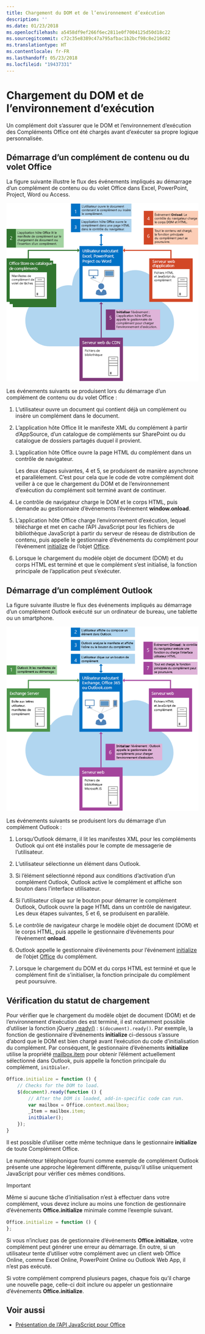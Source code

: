 ```yaml
---
title: Chargement du DOM et de l’environnement d’exécution
description: ''
ms.date: 01/23/2018
ms.openlocfilehash: a5458df9ef266f6ec2811e0f7004125d50d18c22
ms.sourcegitcommit: c72c35e8389c47a795afbac1b2bcf98c8e216d82
ms.translationtype: HT
ms.contentlocale: fr-FR
ms.lasthandoff: 05/23/2018
ms.locfileid: "19437331"
---
```

# <a name="loading-the-dom-and-runtime-environment"></a>Chargement du DOM et de l’environnement d’exécution



Un complément doit s’assurer que le DOM et l’environnement d’exécution des Compléments Office ont été chargés avant d’exécuter sa propre logique personnalisée. 

## <a name="startup-of-a-content-or-task-pane-add-in"></a>Démarrage d’un complément de contenu ou du volet Office

La figure suivante illustre le flux des événements impliqués au démarrage d’un complément de contenu ou du volet Office dans Excel, PowerPoint, Project, Word ou Access.

![Flux des événements au démarrage d’un complément de contenu ou du volet Office](../images/office15-app-sdk-loading-dom-agave-runtime.png)

Les événements suivants se produisent lors du démarrage d’un complément de contenu ou du volet Office : 



1. L’utilisateur ouvre un document qui contient déjà un complément ou insère un complément dans le document.
    
2. L’application hôte Office lit le manifeste XML du complément à partir d’AppSource, d’un catalogue de compléments sur SharePoint ou du catalogue de dossiers partagés duquel il provient.
    
3. L’application hôte Office ouvre la page HTML du complément dans un contrôle de navigateur.
    
    Les deux étapes suivantes, 4 et 5, se produisent de manière asynchrone et parallèlement. C’est pour cela que le code de votre complément doit veiller à ce que le chargement du DOM et de l’environnement d’exécution du complément soit terminé avant de continuer.
    
4. Le contrôle de navigateur charge le DOM et le corps HTML, puis demande au gestionnaire d’événements l’événement  **window.onload**.
    
5. L’application hôte Office charge l’environnement d’exécution, lequel télécharge et met en cache l’API JavaScript pour les fichiers de bibliothèque JavaScript à partir du serveur de réseau de distribution de contenu, puis appelle le gestionnaire d’événements du complément pour l’événement [initialize](https://dev.office.com/reference/add-ins/shared/office.initialize) de l’objet [Office](https://dev.office.com/reference/add-ins/shared/office).
    
6. Lorsque le chargement du modèle objet de document (DOM) et du corps HTML est terminé et que le complément s’est initialisé, la fonction principale de l’application peut s’exécuter.
    

## <a name="startup-of-an-outlook-add-in"></a>Démarrage d’un complément Outlook



La figure suivante illustre le flux des événements impliqués au démarrage d’un complément Outlook exécuté sur un ordinateur de bureau, une tablette ou un smartphone.

![Flux des événements au démarrage du complément Outlook](../images/outlook15-loading-dom-agave-runtime.png)

Les événements suivants se produisent lors du démarrage d’un complément Outlook : 



1. Lorsqu’Outlook démarre, il lit les manifestes XML pour les compléments Outlook qui ont été installés pour le compte de messagerie de l’utilisateur.
    
2. L’utilisateur sélectionne un élément dans Outlook.
    
3. Si l’élément sélectionné répond aux conditions d’activation d’un complément Outlook, Outlook active le complément et affiche son bouton dans l’interface utilisateur.
    
4. Si l’utilisateur clique sur le bouton pour démarrer le complément Outlook, Outlook ouvre la page HTML dans un contrôle de navigateur. Les deux étapes suivantes, 5 et 6, se produisent en parallèle.
    
5. Le contrôle de navigateur charge le modèle objet de document (DOM) et le corps HTML, puis appelle le gestionnaire d’événements pour l’événement  **onload**.
    
6. Outlook appelle le gestionnaire d’événements pour l’événement [initialize](https://dev.office.com/reference/add-ins/shared/office.initialize) de l’objet [Office](https://dev.office.com/reference/add-ins/shared/office) du complément.
    
7. Lorsque le chargement du DOM et du corps HTML est terminé et que le complément finit de s’initialiser, la fonction principale du complément peut poursuivre.
    

## <a name="checking-the-load-status"></a>Vérification du statut de chargement


Pour vérifier que le chargement du modèle objet de document (DOM) et de l’environnement d’exécution des est terminé, il est notamment possible d’utiliser la fonction jQuery [.ready()](http://api.jquery.com/ready/) :  `$(document).ready()`. Par exemple, la fonction de gestionnaire d’événements  **initialize** ci-dessous s’assure d’abord que le DOM est bien chargé avant l’exécution du code d’initialisation du complément. Par conséquent, le gestionnaire d’événements **initialize** utilise la propriété [mailbox.item](https://dev.office.com/reference/add-ins/outlook/Office.context.mailbox.item) pour obtenir l’élément actuellement sélectionné dans Outlook, puis appelle la fonction principale du complément, `initDialer`.


```js
Office.initialize = function () {
    // Checks for the DOM to load.
    $(document).ready(function () {
        // After the DOM is loaded, add-in-specific code can run.
        var mailbox = Office.context.mailbox;
        _Item = mailbox.item;
        initDialer();
    });
}
```

Il est possible d’utiliser cette même technique dans le gestionnaire  **initialize** de toute Complément Office.

Le numéroteur téléphonique fourni comme exemple de complément Outlook présente une approche légèrement différente, puisqu’il utilise uniquement JavaScript pour vérifier ces mêmes conditions. 

> [!IMPORTANT]
> Même si aucune tâche d’initialisation n’est à effectuer dans votre complément, vous devez inclure au moins une fonction de gestionnaire d’événements **Office.initialize** minimale comme l’exemple suivant.

```js
Office.initialize = function () {
};
```

Si vous n’incluez pas de gestionnaire d’événements  **Office.initialize**, votre complément peut générer une erreur au démarrage. En outre, si un utilisateur tente d’utiliser votre complément avec un client web Office Online, comme Excel Online, PowerPoint Online ou Outlook Web App, il n’est pas exécuté.

Si votre complément comprend plusieurs pages, chaque fois qu’il charge une nouvelle page, celle-ci doit inclure ou appeler un gestionnaire d’événements  **Office.initialize**.


## <a name="see-also"></a>Voir aussi

- [Présentation de l’API JavaScript pour Office](understanding-the-javascript-api-for-office.md)
    
